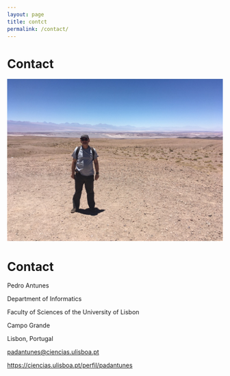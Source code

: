 ```yaml
---
layout: page
title: contct
permalink: /contact/
---
```


# Contact

![photo](/assets/img/atacama.jpg "Title")

# Contact

Pedro Antunes

Department of Informatics

Faculty of Sciences of the University of Lisbon

Campo Grande

Lisbon, Portugal

padantunes@ciencias.ulisboa.pt

https://ciencias.ulisboa.pt/perfil/padantunes
